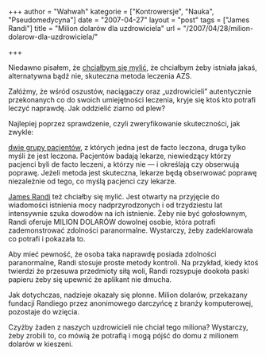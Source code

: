 +++
author = "Wahwah"
kategorie = ["Kontrowersje", "Nauka", "Pseudomedycyna"]
date = "2007-04-27"
layout = "post"
tags = ["James Randi"]
title = "Milion dolarów dla uzdrowiciela"
url = "/2007/04/28/milion-dolarow-dla-uzdrowiciela/"

+++

Niedawno pisałem, że [chciałbym się mylić][1], że chciałbym żeby istniała jakaś, alternatywna bądź nie, skuteczna metoda leczenia AZS.

Załóżmy, że wśród oszustów, naciągaczy oraz „uzdrowicieli” autentycznie przekonanych co do swoich umiejętności leczenia, kryje się ktoś kto potrafi leczyć naprawdę. Jak oddzielić ziarno od plew?

<!--more-->Najlepiej poprzez sprawdzenie, czyli zweryfikowanie skuteczności, jak zwykle: 

[dwie grupy pacjentów][2], z których jedna jest de facto leczona, druga tylko myśli że jest leczona. Pacjentów badają lekarze, niewiedzący którzy pacjenci byli de facto leczeni, a którzy nie ― i określają czy obserwują poprawę. Jeżeli metoda jest skuteczna, lekarze będą obserwować poprawę niezależnie od tego, co myślą pacjenci czy lekarze.

[James Randi][3] też chciałby się mylić. Jest otwarty na przyjęcie do wiadomości istnienia mocy nadprzyrodzonych i od trzydziestu lat intensywnie szuka dowodów na ich istnienie. Żeby nie być gołosłownym, Randi oferuje MILION DOLARÓW dowolnej osobie, która potrafi zademonstrować zdolności paranormalne. Wystarczy, żeby zadeklarowała co potrafi i pokazała to.

Aby mieć pewność, że osoba taka naprawdę posiada zdolności paranormalne, Randi stosuje proste metody kontroli. Na przykład, kiedy ktoś twierdzi że przesuwa przedmioty siłą woli, Randi rozsypuje dookoła paski papieru żeby się upewnić że aplikant nie dmucha.

Jak dotychczas, nadzieje okazały się płonne. Milion dolarów, przekazany fundacji Randiego przez anonimowego darczyńcę z branży komputerowej, pozostaje do wzięcia.

Czyżby żaden z naszych uzdrowicieli nie chciał tego miliona? Wystarczy, żeby zrobili to, co mówią że potrafią i mogą pójść do domu z milionem dolarów w kieszeni.

 [1]: http://blog.atopowe.pl/2007/04/23/medycyna-fakty-watpienie-i-sprawdzanie/
 [2]: http://pl.wikipedia.org/wiki/Podw%C3%B3jna_%C5%9Blepa_pr%C3%B3ba
 [3]: http://www.gazetawyborcza.pl/1,75480,4043366.html